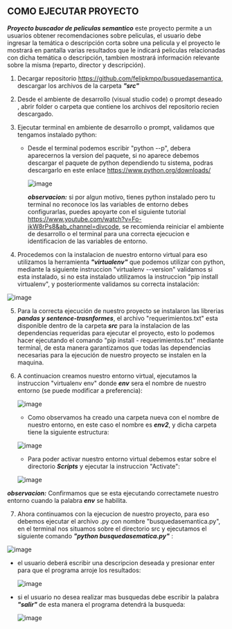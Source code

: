 ## COMO EJECUTAR PROYECTO

***Proyecto buscador de peliculas semantico*** este proyecto permite a un usuarios obtener recomendaciones sobre peliculas, el usuario debe ingresar la temática o descripción corta sobre una pelicula y el proyecto le mostrará en pantalla varias resultados que le indicará peliculas relacionadas con dicha temática o descripción, tambien mostrará información relevante sobre la misma (reparto, director y descripción).

1. Decargar repositorio https://github.com/felipkmpo/busquedasemantica, descargar los archivos de la carpeta ***"src"***
   
2. Desde el ambiente de desarrollo (visual studio code)  o prompt deseado , abrir folder o carpeta que contiene los archivos del repositorio recien descargado.
   
3. Ejecutar terminal en ambiente de desarrollo o prompt, validamos que tengamos instalado python:
      - Desde el terminal podemos escribir "python --p", debera aparecernos la version del paquete, si no aparece debemos descargar el paquete de python dependiendo tu sistema, podras descargarlo en este enlace https://www.python.org/downloads/
        
        ![image](https://github.com/user-attachments/assets/48f917ed-80f4-43f6-a4a4-f1f54be39430)
        
        ***observacion:*** si por algun motivo, tienes python instalado pero tu terminal no reconoce los las variables de entorno debes configurarlas, puedes apoyarte con el siguiente tutorial https://www.youtube.com/watch?v=Fo-jkW8rPs8&ab_channel=divcode, se recomienda reiniciar el ambiente de desarrollo o el terminal para una correcta ejecucion e identificacion de las variables de entorno.
        
4. Procedemos con la instalacion de nuestro entorno virtual para eso utilizamos la herramienta ***"virtualenv"*** que podemos utilizar con python, mediante la siguiente instruccion "virtualenv --version" validamos si esta instalado, si no esta instalado utilizamos la instruccion "pip install virtualenv", y posteriormente validamos su correcta instalación:

 ![image](https://github.com/user-attachments/assets/7178b2e8-48f3-4ceb-ab25-5199dcbe454f)

5. Para la correcta ejecución de nuestro proyecto se instalaron las librerias ***pandas y sentence-trasnformes***, el archivo "requerimientos.txt" esta disponible dentro de la carpeta ***src*** para la instalacion de las dependencias requeridas para ejecutar el proyecto, esto lo podemos hacer ejecutando el comando "pip install - requerimientos.txt" mediante terminal, de esta manera garantizamos que todas las dependencias necesarias para la ejecución de nuestro proyecto se instalen en la maquina.

6. A continuacion creamos nuestro entorno virtual, ejecutamos la instruccion "virtualenv env" donde ***env*** sera el nombre de nuestro entorno (se puede modificar a preferencia):

    ![image](https://github.com/user-attachments/assets/271bcd78-b0c6-446d-838b-a91a49736eb0)


    - Como observamos ha creado una carpeta nueva con el nombre de nuestro entorno, en este caso el nombre es ***env2***, y dicha carpeta tiene la siguiente estructura:
      
    ![image](https://github.com/user-attachments/assets/6e29acc1-bf92-49a4-b781-250d21a783e1)

   - Para poder activar nuestro entorno virtual debemos estar sobre el directorio ***Scripts*** y ejecutar la instruccion "Activate":
     
    ![image](https://github.com/user-attachments/assets/2dd5b0ab-0979-4fec-8f8a-0ff8cab841d4)

***observacion:*** Confirmamos que se esta ejecutando correctamete nuestro entorno cuando la palabra ***env*** se habilita.


7. Ahora continuamos con la ejecucion de nuestro proyecto, para eso debemos ejecutar el archivo .py con nombre "busquedasemantica.py", en el terminal nos situamos sobre el directorio src y ejecutamos el siguiente comando ***"python busquedasematica.py"*** :

![image](https://github.com/user-attachments/assets/e870df14-0f0c-4b94-aa94-deeff6d12d4b)

   - el usuario deberá escribir una descripcion deseada y presionar enter para que el programa arroje los resultados:

     ![image](https://github.com/user-attachments/assets/863bdced-89ba-4ac7-9cf2-b65062d6b289)

   - si el usuario no desea realizar mas busquedas debe escribir la palabra ***"salir"*** de esta manera el programa detendrá la busqueda:

     ![image](https://github.com/user-attachments/assets/1651476f-2cf5-4330-99da-d2c84f5569ee)



